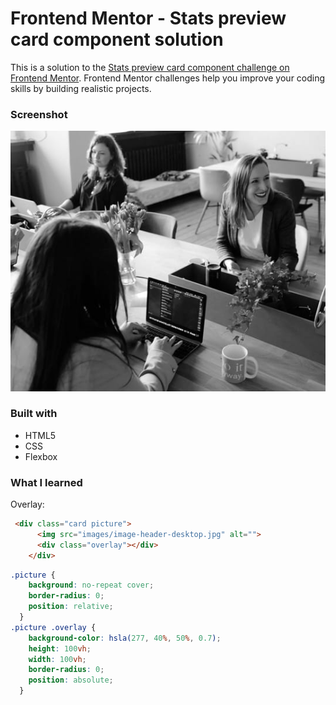# Frontend Mentor - Stats preview card component solution

This is a solution to the [Stats preview card component challenge on Frontend Mentor](https://www.frontendmentor.io/challenges/stats-preview-card-component-8JqbgoU62). Frontend Mentor challenges help you improve your coding skills by building realistic projects. 

### Screenshot

![](./images/image-header-desktop.jpg)


### Built with

- HTML5
- CSS
- Flexbox

### What I learned

Overlay:

```html
 <div class="card picture">
      <img src="images/image-header-desktop.jpg" alt="">
      <div class="overlay"></div>
    </div>
```
```css
.picture {
    background: no-repeat cover;
    border-radius: 0;
    position: relative;
  }
.picture .overlay {
    background-color: hsla(277, 40%, 50%, 0.7);
    height: 100vh;
    width: 100vh;
    border-radius: 0;
    position: absolute;
  }
```

